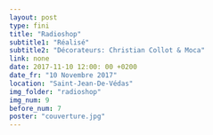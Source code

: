 ```yaml
---
layout: post
type: fini
title: "Radioshop"
subtitle1: "Réalisé"
subtitle2: "Décorateurs: Christian Collot & Moca"
link: none
date: 2017-11-10 12:00: 00 +0200
date_fr: "10 Novembre 2017"
location: "Saint-Jean-De-Védas"
img_folder: "radioshop"
img_num: 9
before_num: 7
poster: "couverture.jpg"
---
```


